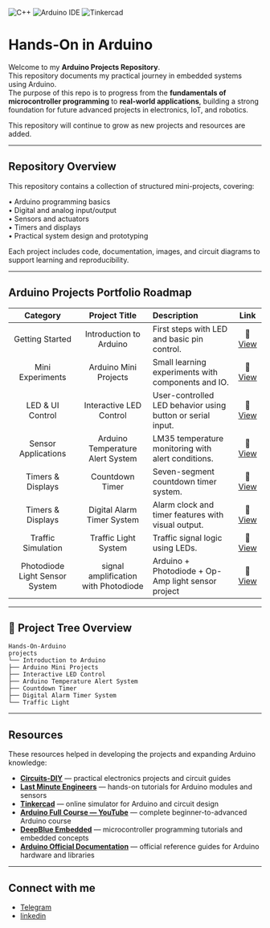 ![C++](https://img.shields.io/badge/C++-00599C?style=for-the-badge&logo=cplusplus&logoColor=white)
![Arduino IDE](https://img.shields.io/badge/Arduino_IDE-00979D?style=for-the-badge&logo=arduino&logoColor=white)
![Tinkercad](https://img.shields.io/badge/Tinkercad-FF6F00?style=for-the-badge&logo=autodesk&logoColor=white)

# Hands-On in Arduino

Welcome to my **Arduino Projects Repository**.  
This repository documents my practical journey in embedded systems using Arduino.  
The purpose of this repo is to progress from the **fundamentals of microcontroller programming** to **real-world applications**, building a strong foundation for future advanced projects in electronics, IoT, and robotics.

This repository will continue to grow as new projects and resources are added.

---

##  Repository Overview

This repository contains a collection of structured mini-projects, covering:

• Arduino programming basics  
• Digital and analog input/output  
• Sensors and actuators  
• Timers and displays  
• Practical system design and prototyping  

Each project includes code, documentation, images, and circuit diagrams to support learning and reproducibility.

---

##  Arduino Projects Portfolio Roadmap

| Category | Project Title | Description | Link |
|:---:|:---:|:---|:---:|
| Getting Started | Introduction to Arduino | First steps with LED and basic pin control. | 🔗 [View](https://github.com/MohsenSafari83/Hands-On-Arduino/tree/main/projects/Introduction%20to%20Arduino) |
| Mini Experiments | Arduino Mini Projects | Small learning experiments with components and IO. | 🔗 [View](https://github.com/MohsenSafari83/Hands-On-Arduino/tree/main/projects/Arduino%20Mini%20Projects) |
| LED & UI Control | Interactive LED Control | User-controlled LED behavior using button or serial input. | 🔗 [View](https://github.com/MohsenSafari83/Hands-On-Arduino/tree/main/projects/Interactive%20LED%20Control) |
| Sensor Applications | Arduino Temperature Alert System | LM35 temperature monitoring with alert conditions. | 🔗 [View](https://github.com/MohsenSafari83/Hands-On-Arduino/tree/main/projects/Arduino%20Temperature%20Alert%20System) |
| Timers & Displays | Countdown Timer | Seven-segment countdown timer system. | 🔗 [View](https://github.com/MohsenSafari83/Hands-On-Arduino/tree/main/projects/Countdown%20timer) |
| Timers & Displays | Digital Alarm Timer System | Alarm clock and timer features with visual output. | 🔗 [View](https://github.com/MohsenSafari83/Hands-On-Arduino/tree/main/projects/Digital%20Alarm%20Timer%20System) |
| Traffic Simulation | Traffic Light System | Traffic signal logic using LEDs. | 🔗 [View](https://github.com/MohsenSafari83/Hands-On-Arduino/tree/main/projects/Traffic%20Light) |
|Photodiode Light Sensor System|signal amplification with Photodiode|Arduino + Photodiode + Op-Amp light sensor project|🔗 [View](https://github.com/MohsenSafari83/Hands-On-Arduino/tree/main/projects/signal%20amplification%20with%20Photodiode)|

---
## 🌳 Project Tree Overview
```
Hands-On-Arduino
projects
└── Introduction to Arduino
├── Arduino Mini Projects
├── Interactive LED Control
├── Arduino Temperature Alert System
├── Countdown Timer
├── Digital Alarm Timer System
└── Traffic Light
```

---

##  Resources

These resources helped in developing the projects and expanding Arduino knowledge:

- **[Circuits-DIY](https://www.circuits-diy.com/)** — practical electronics projects and circuit guides
- **[Last Minute Engineers](https://lastminuteengineers.com/)** — hands-on tutorials for Arduino modules and sensors
- **[Tinkercad](https://www.tinkercad.com/)** — online simulator for Arduino and circuit design
- **[Arduino Full Course — YouTube](https://www.youtube.com/watch?v=DPqiIzK97K0&t=17339s)** — complete beginner-to-advanced Arduino course
- **[DeepBlue Embedded](https://deepbluembedded.com/)** — microcontroller programming tutorials and embedded concepts
- **[Arduino Official Documentation](https://docs.arduino.cc/)** — official reference guides for Arduino hardware and libraries


---
## Connect with me
- [Telegram](https://t.me/Mohsenn_sri)
- [linkedin](https://www.linkedin.com/in/mohsenn-safari)
